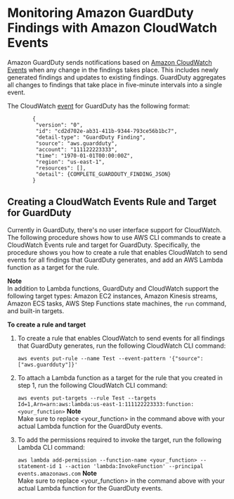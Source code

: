 # Monitoring Amazon GuardDuty Findings with Amazon CloudWatch Events<a name="guardduty_findings_cloudwatch"></a>

Amazon GuardDuty sends notifications based on [Amazon CloudWatch Events](http://docs.aws.amazon.com/AmazonCloudWatch/latest/events/WhatIsCloudWatchEvents.html) when any change in the findings takes place\. This includes newly generated findings and updates to existing findings\. GuardDuty aggregates all changes to findings that take place in five\-minute intervals into a single event\.

The CloudWatch [event](http://docs.aws.amazon.com/AmazonCloudWatch/latest/events/CloudWatchEventsandEventPatterns.html) for GuardDuty has the following format:

```
        {
         "version": "0",
         "id": "cd2d702e-ab31-411b-9344-793ce56b1bc7",
         "detail-type": "GuardDuty Finding",
         "source": "aws.guardduty",
         "account": "111122223333",
         "time": "1970-01-01T00:00:00Z",
         "region": "us-east-1",
         "resources": [],
         "detail": {COMPLETE_GUARDDUTY_FINDING_JSON}
        }
```

## Creating a CloudWatch Events Rule and Target for GuardDuty<a name="guardduty_cloudwatch_example"></a>

Currently in GuardDuty, there's no user interface support for CloudWatch\. The following procedure shows how to use AWS CLI commands to create a CloudWatch Events rule and target for GuardDuty\. Specifically, the procedure shows you how to create a rule that enables CloudWatch to send events for all findings that GuardDuty generates, and add an AWS Lambda function as a target for the rule\. 

**Note**  
In addition to Lambda functions, GuardDuty and CloudWatch support the following target types: Amazon EC2 instances, Amazon Kinesis streams, Amazon ECS tasks, AWS Step Functions state machines, the `run` command, and built\-in targets\.

**To create a rule and target**

1. To create a rule that enables CloudWatch to send events for all findings that GuardDuty generates, run the following CloudWatch CLI command: 

   `aws events put-rule --name Test --event-pattern '{"source":["aws.guardduty"]}'`

1. To attach a Lambda function as a target for the rule that you created in step 1, run the following CloudWatch CLI command:

   `aws events put-targets --rule Test --targets Id=1,Arn=arn:aws:lambda:us-east-1:111122223333:function:<your_function>`
**Note**  
Make sure to replace <your\_function> in the command above with your actual Lambda function for the GuardDuty events\.

1. To add the permissions required to invoke the target, run the following Lambda CLI command:

   `aws lambda add-permission --function-name <your_function> --statement-id 1 --action 'lambda:InvokeFunction' --principal events.amazonaws.com`
**Note**  
Make sure to replace <your\_function> in the command above with your actual Lambda function for the GuardDuty events\.